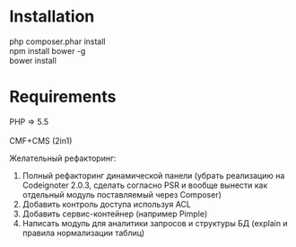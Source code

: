 <h1>Installation</h1>
php composer.phar install
<br />
npm install bower -g
<br />
bower install
<h1>Requirements</h1>
PHP => 5.5
<br /><br />
CMF+CMS (2in1)

Желательный рефакторинг:
1) Полный рефакторинг динамической панели (убрать реализацию на Codeignoter 2.0.3, сделать согласно PSR и вообще вынести как отдельный модуль поставляемый через Composer)
2) Добавить контроль доступа используя ACL
3) Добавить сервис-контейнер (например Pimple)
4) Написать модуль для аналитики запросов и структуры БД (explain и правила нормализации таблиц)